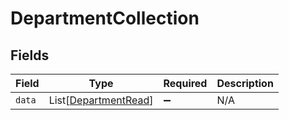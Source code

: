 # DepartmentCollection


## Fields

| Field                                                         | Type                                                          | Required                                                      | Description                                                   |
| ------------------------------------------------------------- | ------------------------------------------------------------- | ------------------------------------------------------------- | ------------------------------------------------------------- |
| `data`                                                        | List[[DepartmentRead](../../models/shared/departmentread.md)] | :heavy_minus_sign:                                            | N/A                                                           |